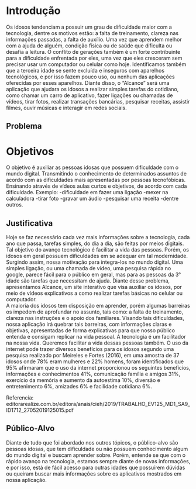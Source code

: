 # Introdução
Os idosos tendenciam a possuir um grau de dificuldade maior com a tecnologia, dentre os motivos estão: 
a falta de treinamento, 
clareza nas informações passadas, 
a falta de auxílio.
Uma vez que aprendem melhor com a ajuda de alguém, condição física ou de saúde que dificulta ou desafia a leitura. O conflito de gerações também é um forte contribuinte para a dificuldade enfrentada por eles, uma vez que eles cresceram sem precisar usar um computador ou celular como hoje. Identificamos também
que a terceira idade se sente excluída e inseguros com aparelhos tecnológicos, e por isso fazem pouco uso, ou nenhum das aplicações oferecidas por esses aparelhos. Diante disso, o “Alcance” será uma aplicação que ajudara os idosos a realizar simples tarefas do cotidiano, como chamar um carro de aplicativo, fazer ligações ou chamadas de vídeos, tirar fotos, realizar transações bancárias, pesquisar receitas, assistir filmes, ouvir músicas e interagir em redes sociais.  


## Problema

# Objetivos
O objetivo é auxiliar as pessoas idosas que possuem dificuldade com o mundo digital. 
Transmitindo o conhecimento de determinados assuntos de acordo com as dificuldades mais apresentadas por pessoas tecnofóbicas. 
Ensinando através de vídeos aulas curtos e objetivos, de acordo com cada dificuldade.
Exemplo: 
-dificuldade em fazer uma ligação
-mexer na calculadora 
-tirar foto 
-gravar um áudio 
-pesquisar uma receita
-dentre outros.

## Justificativa

Hoje se faz necessário cada vez mais informações sobre a tecnologia, cada ano que passa, tarefas simples, do dia a dia, são feitas por meios digitais. Tal objetivo do avanço tecnológico é facilitar a vida das pessoas. Porém, os idosos em geral possuem dificuldades em se adequar em tal modernidade. Surgindo assim, nossa motivação para integra-los no mundo digital. Uma simples ligação, ou uma chamada de vídeo, uma pesquisa rápida no google, parece fácil para o público em geral, mas para as pessoas da 3° idade são tarefas que necessitam de ajuda.  Diante desse problema, apresentamos Alcance, um site interativo que visa auxiliar os idosos, por meio de vídeos explicativos a como realizar tarefas básicas no celular ou computador.  
A maioria dos idosos tem disposição em aprender, porém algumas barreiras os impedem de aprofundar no assunto, tais como:  a falta de treinamento, clareza nas instruções e o apoio dos familiares. Visando tais dificuldades, nossa aplicação irá quebrar tais barreiras, com informações claras e objetivas, apresentadas de forma explicativas para que nosso público entenda e consigam replicar na vida pessoal. A tecnologia é um facilitador na nossa vida. Queremos facilitar a vida dessas pessoas também. 
O uso da internet pode trazer diversos benefícios para os idosos segundo uma pesquisa realizado por Meireles e Fortes (2016), em uma amostra de 37 idosos onde 78% eram mulheres e 22% homens, foram identificados que 95% afirmaram que o uso da internet proporcionou os seguintes benefícios, informações e conhecimentos 41%, comunicação família e amigos 31%, exercício da memória e aumento da autoestima 10%, diversão e entretenimento 6%, amizades 6% e facilidade cotidiana 6%. 

Referencia: editorarealize.com.br/editora/anais/cieh/2019/TRABALHO_EV125_MD1_SA9_ID1712_27052019125015.pdf 
## Público-Alvo

Diante de tudo que foi abordado nos outros tópicos, o público-alvo são pessoas idosas, que tem dificuldade ou não possuem conhecimento algum do mundo digital e buscam aprender sobre. Porém, entende se que com o rápido avanço na tecnologia, estamos sempre diante de novas informações, e por isso, está de fácil acesso para outras idades que possuírem dúvidas ou queiram buscar mais informações sobre os aplicativos mostrados em nossa aplicação.
